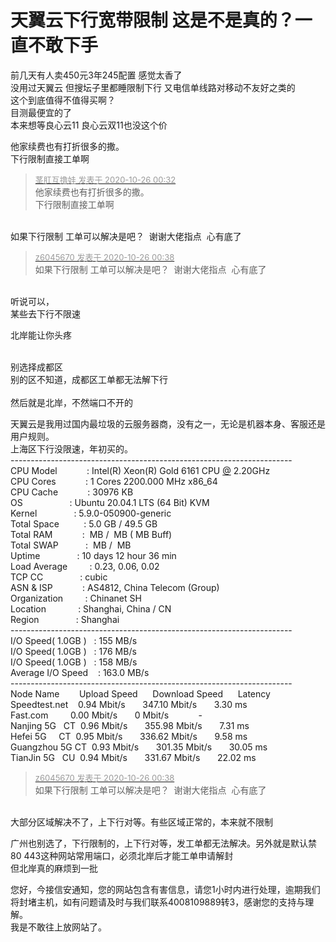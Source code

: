 # 天翼云下行宽带限制 这是不是真的？一直不敢下手


前几天有人卖450元3年245配置 感觉太香了<br />
没用过天翼云 但搜坛子里都睡限制下行 又电信单线路对移动不友好之类的<br />
这个到底值得不值得买啊？<br />
目测最便宜的了 <br />
本来想等良心云11 良心云双11也没这个价

他家续费也有打折很多的撒。<br />
下行限制直接工单啊

<div class="quote"><blockquote><font size="2"><a href="https://www.hostloc.com/forum.php?mod=redirect&amp;goto=findpost&amp;pid=9352052&amp;ptid=758431" target="_blank"><font color="#999999">茎肛互撸娃 发表于 2020-10-26 00:32</font></a></font><br />
他家续费也有打折很多的撒。<br />
下行限制直接工单啊</blockquote></div><br />
如果下行限制 工单可以解决是吧？&nbsp;&nbsp;谢谢大佬指点&nbsp;&nbsp;心有底了

<div class="quote"><blockquote><font size="2"><a href="https://www.hostloc.com/forum.php?mod=redirect&amp;goto=findpost&amp;pid=9352067&amp;ptid=758431" target="_blank"><font color="#999999">z6045670 发表于 2020-10-26 00:38</font></a></font><br />
如果下行限制 工单可以解决是吧？&nbsp;&nbsp;谢谢大佬指点&nbsp;&nbsp;心有底了</blockquote></div><br />
听说可以，<br />
某些去下行不限速

北岸能让你头疼

<br />
别选择成都区<br />
别的区不知道，成都区工单都无法解下行<br />
<br />
然后就是北岸，不然端口不开的

天翼云是我用过国内最垃圾的云服务器商，没有之一，无论是机器本身、客服还是用户规则。<br />
上海区下行没限速，年初买的。<br />
----------------------------------------------------------------------<br />
 CPU Model&nbsp; &nbsp;&nbsp; &nbsp;&nbsp; &nbsp;&nbsp; &nbsp;: Intel(R) Xeon(R) Gold 6161 CPU <a href="https://www.hostloc.com/home.php?mod=space&amp;uid=175" target="_blank">@</a> 2.20GHz<br />
 CPU Cores&nbsp; &nbsp;&nbsp; &nbsp;&nbsp; &nbsp;&nbsp; &nbsp;: 1 Cores 2200.000 MHz x86_64<br />
 CPU Cache&nbsp; &nbsp;&nbsp; &nbsp;&nbsp; &nbsp;&nbsp; &nbsp;: 30976 KB <br />
 OS&nbsp; &nbsp;&nbsp; &nbsp;&nbsp; &nbsp;&nbsp; &nbsp;&nbsp; &nbsp;&nbsp; &nbsp; : Ubuntu 20.04.1 LTS (64 Bit) KVM<br />
 Kernel&nbsp; &nbsp;&nbsp; &nbsp;&nbsp; &nbsp;&nbsp; &nbsp;&nbsp; &nbsp;: 5.9.0-050900-generic<br />
 Total Space&nbsp; &nbsp;&nbsp; &nbsp;&nbsp; &nbsp; : 5.0 GB / 49.5 GB <br />
 Total RAM&nbsp; &nbsp;&nbsp; &nbsp;&nbsp; &nbsp;&nbsp; &nbsp;:&nbsp;&nbsp;MB /&nbsp;&nbsp;MB ( MB Buff)<br />
 Total SWAP&nbsp; &nbsp;&nbsp; &nbsp;&nbsp; &nbsp;&nbsp;&nbsp;:&nbsp;&nbsp;MB /&nbsp;&nbsp;MB<br />
 Uptime&nbsp; &nbsp;&nbsp; &nbsp;&nbsp; &nbsp;&nbsp; &nbsp;&nbsp; &nbsp;: 10 days 12 hour 36 min<br />
 Load Average&nbsp; &nbsp;&nbsp; &nbsp;&nbsp; &nbsp;: 0.23, 0.06, 0.02<br />
 TCP CC&nbsp; &nbsp;&nbsp; &nbsp;&nbsp; &nbsp;&nbsp; &nbsp;&nbsp; &nbsp;: cubic<br />
 ASN &amp; ISP&nbsp; &nbsp;&nbsp; &nbsp;&nbsp; &nbsp;&nbsp; &nbsp;: AS4812, China Telecom (Group)<br />
 Organization&nbsp; &nbsp;&nbsp; &nbsp;&nbsp; &nbsp;: Chinanet SH<br />
 Location&nbsp; &nbsp;&nbsp; &nbsp;&nbsp; &nbsp;&nbsp; &nbsp; : Shanghai, China / CN<br />
 Region&nbsp; &nbsp;&nbsp; &nbsp;&nbsp; &nbsp;&nbsp; &nbsp;&nbsp; &nbsp;: Shanghai<br />
----------------------------------------------------------------------<br />
 I/O Speed( 1.0GB )&nbsp; &nbsp;: 155 MB/s<br />
 I/O Speed( 1.0GB )&nbsp; &nbsp;: 176 MB/s<br />
 I/O Speed( 1.0GB )&nbsp; &nbsp;: 158 MB/s<br />
 Average I/O Speed&nbsp; &nbsp; : 163.0 MB/s<br />
----------------------------------------------------------------------<br />
 Node Name&nbsp; &nbsp;&nbsp; &nbsp;&nbsp;&nbsp;Upload Speed&nbsp; &nbsp;&nbsp; &nbsp;Download Speed&nbsp; &nbsp;&nbsp; &nbsp;Latency&nbsp; &nbsp;&nbsp;&nbsp;<br />
 Speedtest.net&nbsp; &nbsp; 0.94 Mbit/s&nbsp; &nbsp;&nbsp; &nbsp; 347.10 Mbit/s&nbsp; &nbsp;&nbsp; &nbsp; 3.30 ms&nbsp; &nbsp;&nbsp;&nbsp;<br />
 Fast.com&nbsp; &nbsp;&nbsp; &nbsp;&nbsp; &nbsp;0.00 Mbit/s&nbsp; &nbsp;&nbsp; &nbsp; 0 Mbit/s&nbsp; &nbsp;&nbsp; &nbsp;&nbsp; &nbsp;&nbsp; &nbsp;-&nbsp; &nbsp;&nbsp; &nbsp;&nbsp; &nbsp;&nbsp;&nbsp;<br />
 Nanjing 5G&nbsp; &nbsp;CT&nbsp;&nbsp;0.96 Mbit/s&nbsp; &nbsp;&nbsp; &nbsp; 355.98 Mbit/s&nbsp; &nbsp;&nbsp; &nbsp; 7.31 ms&nbsp; &nbsp;&nbsp;&nbsp;<br />
 Hefei 5G&nbsp; &nbsp;&nbsp;&nbsp;CT&nbsp;&nbsp;0.95 Mbit/s&nbsp; &nbsp;&nbsp; &nbsp; 336.62 Mbit/s&nbsp; &nbsp;&nbsp; &nbsp; 9.58 ms&nbsp; &nbsp;&nbsp;&nbsp;<br />
 Guangzhou 5G CT&nbsp;&nbsp;0.93 Mbit/s&nbsp; &nbsp;&nbsp; &nbsp; 301.35 Mbit/s&nbsp; &nbsp;&nbsp; &nbsp; 30.05 ms&nbsp; &nbsp; <br />
 TianJin 5G&nbsp; &nbsp;CU&nbsp;&nbsp;0.94 Mbit/s&nbsp; &nbsp;&nbsp; &nbsp; 331.67 Mbit/s&nbsp; &nbsp;&nbsp; &nbsp; 22.02 ms 

<div class="quote"><blockquote><font size="2"><a href="https://www.hostloc.com/forum.php?mod=redirect&amp;goto=findpost&amp;pid=9352067&amp;ptid=758431" target="_blank"><font color="#999999">z6045670 发表于 2020-10-26 00:38</font></a></font><br />
如果下行限制 工单可以解决是吧？&nbsp;&nbsp;谢谢大佬指点&nbsp;&nbsp;心有底了</blockquote></div><br />
大部分区域解决不了，上下行对等。有些区域正常的，本来就不限制

广州也别选了，下行限制的，上下行对等，发工单都无法解决。另外就是默认禁80 443这种网站常用端口，必须北岸后才能工单申请解封<br />
但北岸真的麻烦到一批

您好，今接信安通知，您的网站包含有害信息，请您1小时内进行处理，逾期我们将封堵主机，如有问题请及时与我们联系4008109889转3，感谢您的支持与理解。<br />
<img src="static/image/smiley/default/lol.gif" smilieid="12" border="0" alt="" />我是不敢往上放网站了。

